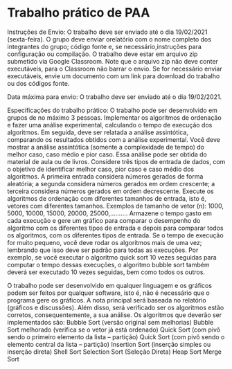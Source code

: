 # Trabalho prático de PAA

Instruções de Envio:
O trabalho deve ser enviado até o dia 19/02/2021 (sexta-feira). 
O grupo deve enviar orelatório com o nome completo dos integrantes do grupo; código fonte e, se necessário,instruções para configuração ou compilação. O trabalho deve estar em arquivo zip submetido via Google Classroom. Note que o arquivo zip não deve conter executáveis, para o Classroom não barrar o envio. Se for necessário enviar executáveis, envie um documento com um link para download do trabalho ou dos códigos fonte.

Data máxima para envio:
O trabalho deve ser enviado até o dia 19/02/2021.

Especificações do trabalho prático:
O trabalho pode ser desenvolvido em grupos de no máximo 3 pessoas.
Implementar os algoritmos de ordenação e fazer uma análise experimental, calculando o tempo de execução dos algoritmos. Em seguida, deve ser relatada a análise assintótica,
comparando os resultados obtidos com a análise experimental. Você deve mostrar a análise assintótica (somente a complexidade de tempo) do melhor caso, caso médio e pior caso. Essa análise pode ser obtida do material de aula ou de livros.
Considere três tipos de entrada de dados, com o objetivo de identificar melhor caso, pior caso e caso médio dos algoritmos. A primeira entrada considera números gerados de forma aleatória; a segunda considera números gerados em ordem crescente; a terceira
considera números gerados em ordem decrescente.
Execute os algoritmos de ordenação com diferentes tamanhos de entrada, isto é, vetores com diferentes tamanhos. Exemplos de tamanho de vetor (n): 1000, 5000, 10000, 15000,
20000, 25000,..........
Armazene o tempo gasto em cada execução e gere um gráfico para comparar o desempenho do algoritmo com os diferentes tipos de entrada e depois para comparar todos os algoritmos, com os diferentes tipos de entrada.
Se o tempo de execução for muito pequeno, você deve rodar os algoritmos mais de uma vez;
lembrando que isso deve ser padrão para todas as execuções. 
Por exemplo, se você executar o algoritmo quick sort 10 vezes seguidas para computar o tempo dessas execuções, o algoritmo bubble sort também deverá ser executado 10 vezes seguidas, bem como todos os outros.

O trabalho pode ser desenvolvido em qualquer linguagem e os gráficos podem ser feitos por qualquer software, isto é, não é necessário que o programa gere os gráficos.
A nota principal será baseada no relatório (gráficos e discussões). Além disso, será verificado ser os algoritmos estão corretos, consequentemente, a sua análise.
Os algoritmos que deverão ser implementados são:
Bubble Sort (versão original sem melhorias)
Bubble Sort melhorado (verifica se o vetor já está ordenado)
Quick Sort (com pivô sendo o primeiro elemento da lista – partição)
Quick Sort (com pivô sendo o elemento central da lista – partição)
Insertion Sort (inserção simples ou inserção direta)
Shell Sort
Selection Sort (Seleção Direta)
Heap Sort
Merge Sort
